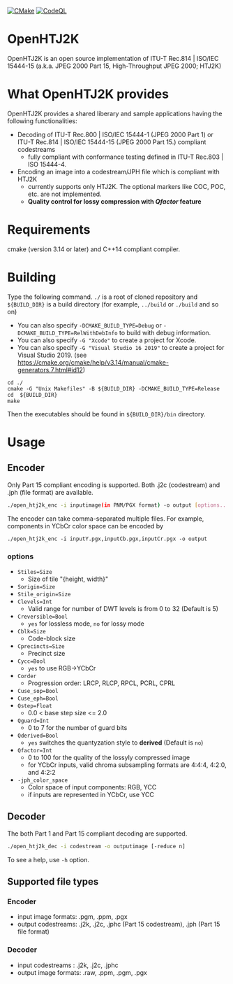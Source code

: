 [![CMake](https://github.com/osamu620/OpenHTJ2K/actions/workflows/cmake.yml/badge.svg?branch=main)](https://github.com/osamu620/OpenHTJ2K/actions/workflows/cmake.yml)
[![CodeQL](https://github.com/osamu620/OpenHTJ2K/actions/workflows/codeql-analysis.yml/badge.svg)](https://github.com/osamu620/OpenHTJ2K/actions/workflows/codeql-analysis.yml)
# OpenHTJ2K
OpenHTJ2K is an open source implementation of ITU-T Rec.814 | ISO/IEC 15444-15 (a.k.a. JPEG 2000 Part 15, High-Throughput JPEG 2000; HTJ2K)

# What OpenHTJ2K provides
OpenHTJ2K provides a shared liberary and sample applications having the following functionalities:
- Decoding of ITU-T Rec.800 | ISO/IEC 15444-1 (JPEG 2000 Part 1) or ITU-T Rec.814 | ISO/IEC 15444-15 (JPEG 2000 Part 15.) compliant codestreams
  - fully compliant with conformance testing defined in ITU-T Rec.803 | ISO 15444-4.
- Encoding an image into a codestream/JPH file which is compliant with HTJ2K
  - currently supports only HTJ2K. The optional markers like COC, POC, etc. are not implemented.
  - **Quality control for lossy compression with ***Qfactor*** feature** 

# Requirements
cmake (version 3.14 or later) and C++14 compliant compiler.

# Building
Type the following command. `./` is a root of cloned repository and `${BUILD_DIR}` is a build directory (for example, `../build` or `./build` and so on)

- You can also specify `-DCMAKE_BUILD_TYPE=Debug` or `-DCMAKE_BUILD_TYPE=RelWithDebInfo` to build with debug information.
- You can also specify `-G "Xcode"` to create a project for Xcode.
- You can also specify `-G "Visual Studio 16 2019"` to create a project for Visual Studio 2019.
(see https://cmake.org/cmake/help/v3.14/manual/cmake-generators.7.html#id12)

```
cd ./
cmake -G "Unix Makefiles" -B ${BUILD_DIR} -DCMAKE_BUILD_TYPE=Release
cd  ${BUILD_DIR}
make
```

Then the executables should be found in `${BUILD_DIR}/bin` directory.

# Usage
## Encoder
Only Part 15 compliant encoding is supported. Both .j2c (codestream) and .jph (file format) are available. 
```bash
./open_htj2k_enc -i inputimage(in PNM/PGX format) -o output [options...]
```
The encoder can take comma-separated multiple files. For example, components in YCbCr color space can be encoded by
```
./open_htj2k_enc -i inputY.pgx,inputCb.pgx,inputCr.pgx -o output 
```

### options
- `Stiles=Size`
  - Size of tile "{height, width}"
- `Sorigin=Size`
- `Stile_origin=Size`
- `Clevels=Int`
  - Valid range for number of DWT levels is from 0 to 32 (Default is 5)
- `Creversible=Bool`
  - `yes` for lossless mode, `no` for lossy mode
- `Cblk=Size`
  - Code-block size
- `Cprecincts=Size`
  - Precinct size
- `Cycc=Bool`
  - `yes` to use RGB->YCbCr
- `Corder`
  - Progression order: LRCP, RLCP, RPCL, PCRL, CPRL
- `Cuse_sop=Bool`
- `Cuse_eph=Bool`
- `Qstep=Float`
  - 0.0 < base step size <= 2.0
- `Qguard=Int`
  - 0 to 7 for the number of guard bits 
- `Qderived=Bool`
  - `yes` switches the quantyzation style to **derived** (Default is `no`)
- `Qfactor=Int`
  - 0 to 100 for the quality of the lossyly compressed image
  - for YCbCr inputs, valid chroma subsampling formats are 4:4:4, 4:2:0, and 4:2:2
- `-jph_color_space`
  - Color space of input components: RGB, YCC
  - if inputs are represented in YCbCr, use YCC

## Decoder
The both Part 1 and Part 15 compliant decoding are supported.
```bash
./open_htj2k_dec -i codestream -o outputimage [-reduce n]
```
To see a help, use `-h` option.

## Supported file types
### Encoder
- input image formats: .pgm, .ppm, .pgx
- output codestreams: .j2k, .j2c, .jphc (Part 15 codestream), .jph (Part 15 file format)
### Decoder
- input codestreams : .j2k, .j2c, .jphc
- output image formats: .raw, .ppm, .pgm, .pgx
